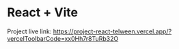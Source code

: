 # React + Vite
Project live link: https://project-react-telween.vercel.app/?vercelToolbarCode=xx0Hh7r8TuRb32O
